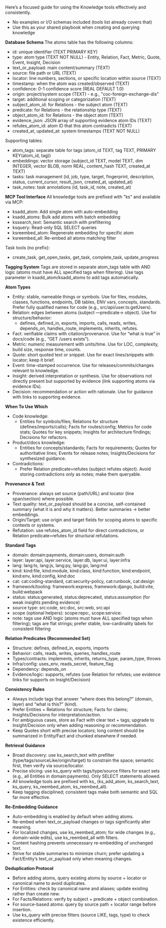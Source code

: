 Here’s a focused guide for using the Knowledge tools effectively and consistently.

- No examples or I/O schemas included (tools list already covers that)
- Use this as your shared playbook when creating and querying knowledge

**Database Schema**
The atoms table has the following columns:
- id: unique identifier (TEXT PRIMARY KEY)
- type: atom type (TEXT NOT NULL) - Entity, Relation, Fact, Metric, Quote, Event, Insight, Decision
- text_or_payload: main content/summary (TEXT)
- source: file path or URL (TEXT)
- locator: line numbers, sections, or specific location within source (TEXT)
- timestamp: when the atom was created/observed (TEXT)
- confidence: 0-1 confidence score (REAL DEFAULT 1.0)
- origin: project/system scope (TEXT) - e.g., "coc-foreign-exchange-dis"
- target: additional scoping or categorization (TEXT)
- subject_atom_id: for Relations - the subject atom (TEXT)
- predicate: for Relations - the relationship type (TEXT)
- object_atom_id: for Relations - the object atom (TEXT)
- evidence_json: JSON array of supporting evidence atom IDs (TEXT)
- refutes_atom_id: atom ID that this atom contradicts (TEXT)
- created_at, updated_at: system timestamps (TEXT NOT NULL)

Supporting tables:
- atom_tags: separate table for tags (atom_id TEXT, tag TEXT, PRIMARY KEY(atom_id, tag))
- embeddings: vector storage (subject_id TEXT, model TEXT, dim INTEGER, vector BLOB, norm REAL, content_hash TEXT, created_at TEXT)
- tasks: task management (id, job, type, target, fingerprint, description, status, current_cursor, result_json, created_at, updated_at)
- task_notes: task annotations (id, task_id, note, created_at)

**MCP Tool Interface**
All knowledge tools are prefixed with "ks" and available via MCP:
- ksadd_atom: Add single atom with auto-embedding
- ksadd_atoms: Bulk add atoms with batch embedding
- kssearch_text: Semantic search with prefiltering
- ksquery: Read-only SQL SELECT queries
- ksreembed_atom: Regenerate embedding for specific atom
- ksreembed_all: Re-embed all atoms matching filter

Task tools (no prefix):
- create_task, get_open_tasks, get_task, complete_task, update_progress

**Tagging System**
Tags are stored in separate atom_tags table with AND logic (atoms must have ALL specified tags when filtering). Use tags parameter in ksadd_atom/ksadd_atoms to add tags automatically.

**Atom Types**
- Entity: stable, nameable things or symbols. Use for files, modules, classes, functions, endpoints, DB tables, ENV vars, concepts, standards. Prefer fully qualified names for code (e.g., src/api/user.ts:getUsers).
- Relation: edges between atoms (subject —predicate→ object). Use for structure/behavior:
  - defines, defined_in, exports, imports, calls, reads, writes, depends_on, handles_route, implements, inherits, refutes.
- Fact: verifiable claims with citation/provenance. Use for “what is true” in docs/code (e.g., “GET /users exists”).
- Metric: numeric measurement with units/time. Use for LOC, complexity, build size, response time, counts.
- Quote: short quoted text or snippet. Use for exact lines/snippets with locator; keep it brief.
- Event: time-stamped occurrence. Use for releases/commits/changes relevant to knowledge.
- Insight: derived interpretation or synthesis. Use for observations not directly present but supported by evidence (link supporting atoms via evidence IDs).
- Decision: recommendation or action with rationale. Use for guidance with links to supporting evidence.

**When To Use Which**
- Code knowledge:
  - Entities for symbols/files; Relations for structure (defines/imports/calls); Facts for routes/config; Metrics for code stats; Quotes for key snippets; Insights for architecture findings; Decisions for refactors.
- Product/docs knowledge:
  - Entities for concepts/standards; Facts for requirements; Quotes for authoritative lines; Events for release notes; Insights/Decisions for synthesized guidance.
- Contradictions:
  - Prefer Relation predicate=refutes (subject refutes object). Avoid storing contradictions only as notes; make them queryable.

**Provenance & Text**
- Provenance: always set source (path/URL) and locator (line span/section) where possible.
- Text quality: text_or_payload should be a concise, self-contained summary (what it is and why it matters). Better summaries → better embeddings.
- Origin/Target: use origin and target fields for scoping atoms to specific contexts or systems.
- Refutation: use refutes_atom_id field for direct contradictions, or Relation predicate=refutes for structural refutations.

**Standard Tags**
- domain: domain:payments, domain:users, domain:auth
- layer: layer:api, layer:service, layer:db, layer:ui, layer:infra
- lang: lang:ts, lang:js, lang:py, lang:go, lang:md
- kind: kind:file, kind:module, kind:class, kind:function, kind:endpoint, kind:env, kind:config, kind:doc
- cat: cat:coding-standard, cat:security-policy, cat:runbook, cat:design
- framework/tooling: framework:express, framework:django, build:vite, build:webpack
- status: status:generated, status:deprecated, status:assumption (for weak insights pending evidence)
- source type: src:code, src:doc, src:web, src:api
- scope (optional helpers): scope:repo:<name>, scope:service:<name>
- note: tags use AND logic (atoms must have ALL specified tags when filtering); tags are flat strings; prefer stable, low-cardinality labels for consistent filtering

**Relation Predicates (Recommended Set)**
- Structure: defines, defined_in, exports, imports
- Behavior: calls, reads, writes, queries, handles_route
- Types/contracts: implements, inherits, returns_type, param_type, throws
- Infra/config: uses_env, reads_secret, feature_flag
- Dependency: depends_on
- Evidence/logic: supports, refutes (use Relation for refutes; use evidence links for supports on Insight/Decision)

**Consistency Rules**
- Always include tags that answer “where does this belong?” (domain, layer) and “what is this?” (kind).
- Prefer Entities + Relations for structure; Facts for claims; Insights/Decisions for interpretation/action.
- For ambiguous cases, store as Fact with clear text + tags; upgrade to Insight/Decision only when adding reasoning or recommendation.
- Keep Quotes short with precise locators; long content should be summarized in Entity/Fact and chunked elsewhere if needed.

**Retrieval Guidance**
- Broad discovery: use ks_search_text with prefilter (type/tags/sourceLike/origin/target) to constrain the space; semantic first, then verify via source/locator.
- Precise slicing: use ks_query with tags/type/source filters for exact sets (e.g., all Entities in domain:payments). Only SELECT statements allowed.
- All knowledge tools are prefixed with ks_ (ks_add_atom, ks_search_text, ks_query, ks_reembed_atom, ks_reembed_all).
- Keep tagging disciplined; consistent tags make both semantic and SQL far more effective.

**Re‑Embedding Guidance**
- Auto-embedding is enabled by default when adding atoms.
- Re-embed when text_or_payload changes or tags significantly alter meaning.
- For localized changes, use ks_reembed_atom; for wide changes (e.g., domain-wide edits), use ks_reembed_all with filters.
- Content hashing prevents unnecessary re-embedding of unchanged text.
- Strive for stable summaries to minimize churn; prefer updating a Fact/Entity’s text_or_payload only when meaning changes.

**Deduplication Protocol**
- Before adding atoms, query existing atoms by source + locator or canonical name to avoid duplicates.
- For Entities: check by canonical name and aliases; update existing rather than create new.
- For Facts/Relations: verify by subject + predicate + object combination.
- For source-based atoms: query by source path + locator range before insertion.
- Use ks_query with precise filters (source LIKE, tags, type) to check existence efficiently.